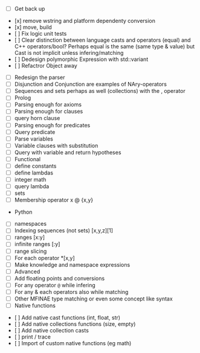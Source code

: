- [ ] Get back up 
-    [x] remove wstring and platform dependenty conversion 
-    [x] move, build
-    [ ] Fix logic unit tests
-    [ ] Clear distinction between language casts and operators (equal) and C++ operators/bool? Perhaps equal is the same (same type & value) but Cast is not implicit unless infering/matching
-    [ ] Dedesign polymorphic Expression with std::variant 
-    [ ] Refactror Object away 
- [ ] Redesign the parser 
-   [ ] Disjunction and Conjunction are examples of NAry-operators 
-   [ ] Sequences and sets perhaps as well (collections) with the , operator 
- [ ] Prolog 
-   [ ] Parsing enough for axioms
-   [ ] Parsing enough for clauses
-   [ ] query horn clause 
-   [ ] Parsing enough for predicates
-   [ ] Query predicate  
-   [ ] Parse variables 
-   [ ] Variable clauses with substitution 
-   [ ] Query with variable and return hypotheses
- [ ] Functional 
-   [ ] define constants 
-   [ ] define lambdas 
-   [ ] integer math
-   [ ] query lambda
-   [ ] sets 
-   [ ] Membership operator x @ {x,y}
- Python
-   [ ] namespaces
-   [ ] Indexing sequences (not sets)  [x,y,z][1]
-   [ ] ranges [x:y] 
-   [ ] infinite ranges [:y]
-   [ ] range slicing
-   [ ] For each operator *[x,y]
-   [ ] Make knowledge and namespace expressions 
- [ ] Advanced
-   [ ] Add floating points and conversions
-   [ ] For any operator `@` while infering 
-   [ ] For any & each operators also while matching 
-   [ ] Other MFINAE type matching or even some concept like syntax 
- [ ] Native functions
-    [ ] Add native cast functions (int, float, str)
-    [ ] Add native collections functions (size, empty)
-    [ ] Add native collection casts
-    [ ] print / trace 
-    [ ] Import of custom native functions (eg math)